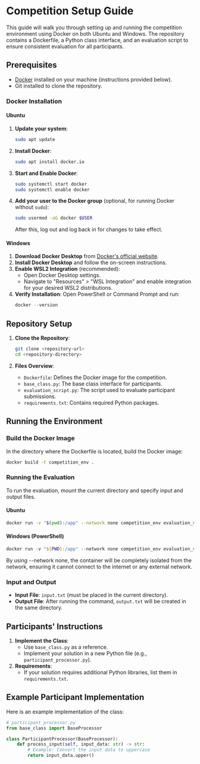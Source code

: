 # Competition Setup Guide

This guide will walk you through setting up and running the competition environment using Docker on both Ubuntu and Windows. The repository contains a Dockerfile, a Python class interface, and an evaluation script to ensure consistent evaluation for all participants.

## Prerequisites
- [Docker](https://docs.docker.com/get-docker/) installed on your machine (instructions provided below).
- Git installed to clone the repository.

### Docker Installation

#### Ubuntu
1. **Update your system**:
   ```bash
   sudo apt update
   ```

2. **Install Docker**:
   ```bash
   sudo apt install docker.io
   ```

3. **Start and Enable Docker**:
   ```bash
   sudo systemctl start docker
   sudo systemctl enable docker
   ```

4. **Add your user to the Docker group** (optional, for running Docker without `sudo`):
   ```bash
   sudo usermod -aG docker $USER
   ```
   After this, log out and log back in for changes to take effect.

#### Windows
1. **Download Docker Desktop** from [Docker's official website](https://www.docker.com/products/docker-desktop).
2. **Install Docker Desktop** and follow the on-screen instructions.
3. **Enable WSL2 Integration** (recommended):
   - Open Docker Desktop settings.
   - Navigate to "Resources" > "WSL Integration" and enable integration for your desired WSL2 distributions.
4. **Verify Installation**:
   Open PowerShell or Command Prompt and run:
   ```powershell
   docker --version
   ```

## Repository Setup
1. **Clone the Repository**:
   ```bash
   git clone <repository-url>
   cd <repository-directory>
   ```

2. **Files Overview**:
   - `Dockerfile`: Defines the Docker image for the competition.
   - `base_class.py`: The base class interface for participants.
   - `evaluation_script.py`: The script used to evaluate participant submissions.
   - `requirements.txt`: Contains required Python packages.

## Running the Environment

### Build the Docker Image

In the directory where the Dockerfile is located, build the Docker image:

```bash
docker build -t competition_env .
```

### Running the Evaluation

To run the evaluation, mount the current directory and specify input and output files.

#### Ubuntu
```bash
docker run -v "$(pwd):/app" --network none competition_env evaluation_script.py input.txt output.txt
```

#### Windows (PowerShell)
```powershell
docker run -v "${PWD}:/app" --network none competition_env evaluation_script.py input.txt output.txt
```

By using --network none, the container will be completely isolated from the network, ensuring it cannot connect to the internet or any external network.

### Input and Output
- **Input File**: `input.txt` (must be placed in the current directory).
- **Output File**: After running the command, `output.txt` will be created in the same directory.

## Participants' Instructions
1. **Implement the Class**:
   - Use `base_class.py` as a reference.
   - Implement your solution in a new Python file (e.g., `participant_processor.py`).
2. **Requirements**:
   - If your solution requires additional Python libraries, list them in `requirements.txt`.

## Example Participant Implementation
Here is an example implementation of the class:

```python
# participant_processor.py
from base_class import BaseProcessor

class ParticipantProcessor(BaseProcessor):
    def process_input(self, input_data: str) -> str:
        # Example: Convert the input data to uppercase
        return input_data.upper()
```


